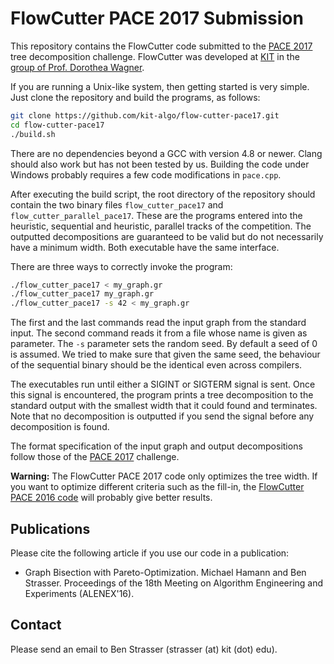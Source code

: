 # FlowCutter PACE 2017 Submission

This repository contains the FlowCutter code submitted to the [PACE 2017](https://pacechallenge.wordpress.com/2016/12/01/announcing-pace-2017/) tree decomposition challenge.
FlowCutter was developed at [KIT](https://www.kit.edu) in the [group of Prof. Dorothea Wagner](https://i11www.iti.kit.edu/).

If you are running a Unix-like system, then getting started is very simple. Just clone the repository and build the programs, as follows:

```bash
git clone https://github.com/kit-algo/flow-cutter-pace17.git
cd flow-cutter-pace17
./build.sh
```

There are no dependencies beyond a GCC with version 4.8 or newer. Clang should also work but has not been tested by us. Building the code under Windows probably requires a few code modifications in `pace.cpp`.

After executing the build script, the root directory of the repository should contain the two binary files `flow_cutter_pace17` and `flow_cutter_parallel_pace17`. These are the programs entered into the heuristic, sequential and heuristic, parallel tracks of the competition. The outputted decompositions are guaranteed to be valid but do not necessarily have a minimum width. Both executable have the same interface.

There are three ways to correctly invoke the program:

```bash
./flow_cutter_pace17 < my_graph.gr
./flow_cutter_pace17 my_graph.gr
./flow_cutter_pace17 -s 42 < my_graph.gr
```

The first and the last commands read the input graph from the standard input. The second command reads it from a file whose name is given as parameter. The `-s` parameter sets the random seed. By default a seed of 0 is assumed. We tried to make sure that given the same seed, the behaviour of the sequential binary should be the identical even across compilers.

The executables run until either a SIGINT or SIGTERM signal is sent. Once this signal is encountered, the program prints a tree decomposition to the standard output with the smallest width that it could found and terminates. Note that no decomposition is outputted if you send the signal before any decomposition is found.

The format specification of the input graph and output decompositions follow those of the [PACE 2017](https://pacechallenge.wordpress.com/2016/12/01/announcing-pace-2017/) challenge.

**Warning:** The FlowCutter PACE 2017 code only optimizes the tree width. If you want to optimize different criteria such as the fill-in, the [FlowCutter PACE 2016 code](https://github.com/ben-strasser/flow-cutter-pace16) will probably give better results.

## Publications

Please cite the following article if you use our code in a publication:

* Graph Bisection with Pareto-Optimization.
  Michael Hamann and Ben Strasser.
  Proceedings of the 18th Meeting on Algorithm Engineering and Experiments (ALENEX'16).

## Contact

Please send an email to Ben Strasser (strasser (at) kit (dot) edu).
